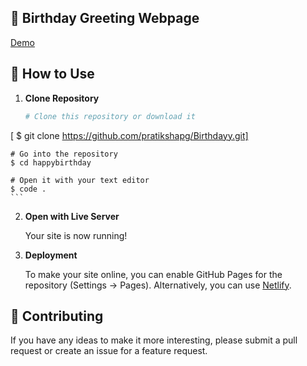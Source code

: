 ## 🎉 Birthday Greeting Webpage 

[Demo]( https://github.com/pratikshapg/Birthdayy.git)

## 🚀 How to Use

1.  **Clone Repository**

    ```bash
    # Clone this repository or download it
   [  $ git clone https://github.com/pratikshapg/Birthdayy.git] 

    # Go into the repository
    $ cd happybirthday

    # Open it with your text editor
    $ code .
    ```

2. **Open with Live Server**

    Your site is now running!

3. **Deployment**

    To make your site online, you can enable GitHub Pages for the repository (Settings -> Pages). Alternatively, you can use [Netlify](https://www.netlify.com/).

## 📝 Contributing

If you have any ideas to make it more interesting, please submit a pull request or create an issue for a feature request.

